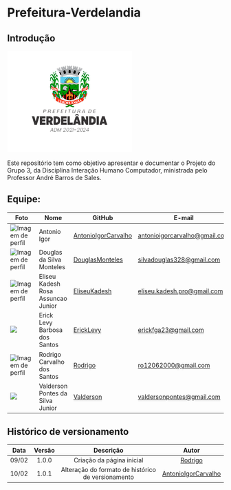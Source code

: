 # Prefeitura-Verdelandia

## Introdução

  ![Texto](./assets/logo.png)

  Este repositório tem como objetivo apresentar e documentar o Projeto do Grupo 3, da Disciplina
  Interação Humano Computador, ministrada pelo Professor André Barros de Sales.

## Equipe:

| Foto | Nome            | GitHub      | E-mail       | 
| -----|-----------------|-------------|-------------|
| <img width='80' src='https://github.com/AntonioIgorCarvalho.png' alt='Imagem de perfil'> | Antonio Igor |[AntonioIgorCarvalho](https://github.com/AntonioIgorCarvalho) |antonioigorcarvalho@gmail.com |
| <img width='80' src='https://github.com/DouglasMonteles.png' alt='Imagem de perfil'> | Douglas da Silva Monteles | [DouglasMonteles](https://github.com/DouglasMonteles) | silvadouglas328@gmail.com |
| <img width='80' src='https://github.com/eliseukadesh67.png' alt='Imagem de perfil'> | Eliseu Kadesh Rosa Assuncao Junior | [EliseuKadesh](https://github.com/eliseukadesh67) |  eliseu.kadesh.pro@gmail.com |
| <img width='80' src='https://github.com/ErickLevy.png'> | Erick Levy Barbosa dos Santos | [ErickLevy](https://github.com/ErickLevy) | erickfga23@gmail.com | 
|  <img width='60' src='https://github.com/Rocsantos.png' alt='Imagem de perfil'> | Rodrigo Carvalho dos Santos | [Rodrigo](https://github.com/Rocsantos) | ro12062000@gmail.com |
| <img width='80' src='https://github.com/valdersonjr.png'> | Valderson Pontes da Silva Junior | [Valderson](https://github.com/valdersonjr) | valdersonpontes@gmail.com | 

## Histórico de versionamento

| Data  | Versão | Descrição | Autor |
| :--:  | :----: | :-------: | :---: |
| 09/02 | 1.0.0  | Criação da página inicial | [Rodrigo](https://github.com/Rocsantos) |
| 10/02 | 1.0.1  | Alteração do formato de histórico de versionamento | [AntonioIgorCarvalho](https://github.com/AntonioIgorCarvalho) |
